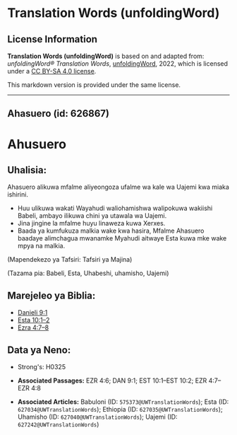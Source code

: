 # Translation Words (unfoldingWord)

## License Information

**Translation Words (unfoldingWord)** is based on and adapted from: _unfoldingWord® Translation Words_, [unfoldingWord](https://unfoldingword.org/utw), 2022, which is licensed under a [CC BY-SA 4.0 license](https://creativecommons.org/licenses/by-sa/4.0/legalcode.en).

This markdown version is provided under the same license.



--------------------------------

## Ahasuero (id: 626867)

Ahusuero
========

Uhalisia:
---------

Ahasuero alikuwa mfalme aliyeongoza ufalme wa kale wa Uajemi kwa miaka ishirini.

* Huu ulikuwa wakati Wayahudi waliohamishwa walipokuwa wakiishi Babeli, ambayo ilikuwa chini ya utawala wa Uajemi.
* Jina jingine la mfalme huyu linaweza kuwa Xerxes.
* Baada ya kumfukuza malkia wake kwa hasira, Mfalme Ahasuero baadaye alimchagua mwanamke Myahudi aitwaye Esta kuwa mke wake mpya na malkia.

(Mapendekezo ya Tafsiri: Tafsiri ya Majina)

(Tazama pia: Babeli, Esta, Uhabeshi, uhamisho, Uajemi)

Marejeleo ya Biblia:
--------------------

* [Danieli 9:1](https://ref.ly/Dan9:1)
* [Esta 10:1–2](https://ref.ly/Esth10:1-Esth10:2)
* [Ezra 4:7–8](https://ref.ly/Ezra4:7-Ezra4:8)

Data ya Neno:
-------------

* Strong's: H0325

* **Associated Passages:** EZR 4:6; DAN 9:1; EST 10:1–EST 10:2; EZR 4:7–EZR 4:8
* **Associated Articles:** Babuloni (ID: `575373@UWTranslationWords`); Esta (ID: `627034@UWTranslationWords`); Ethiopia (ID: `627035@UWTranslationWords`); Uhamisho (ID: `627040@UWTranslationWords`); Uajemi (ID: `627242@UWTranslationWords`)


